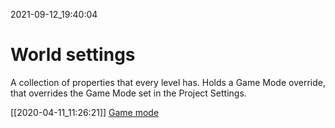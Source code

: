 2021-09-12_19:40:04

# World settings

A collection of properties that every level has.
Holds a Game Mode override, that overrides the Game Mode set in the Project Settings.

 [[2020-04-11_11:26:21]] [Game mode](./Game%20mode.md)  
